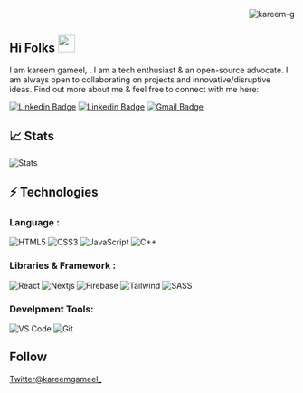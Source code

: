 

<p align="right"> <img src="https://komarev.com/ghpvc/?username=kareem-g&label=visitors%20&color=129e00&style=plastic" alt="kareem-g" /> </p>


## Hi Folks <img src="https://raw.githubusercontent.com/aemmadi/aemmadi/master/wave.gif" width="30px">

I am kareem gameel, . I am a tech enthusiast & an open-source advocate. I am always open to collaborating on projects and innovative/disruptive ideas. Find out more about me & feel free to connect with me here:


[![Linkedin Badge](https://img.shields.io/badge/-HanshulChandel-blue?style=flat-square&logo=Linkedin&logoColor=white&link=https://www.linkedin.com/in/hanshul-chandel/)](https://www.linkedin.com/in/hanshul-chandel/)
[![Linkedin Badge](https://img.shields.io/badge/-kareemgameel_-blue?style=flat-square&logo=Twitter&logoColor=white&link=https://twitter.com/kareemgameel_/)](https://www.linkedin.com/in/hanshul-chandel/)
[![Gmail Badge](https://img.shields.io/badge/-kareemgameel2051@gmail.com-c14438?style=flat-square&logo=Gmail&logoColor=white&link=mailto:kareemgameel2051@gmail.com)](mailto:kareemgameel2051@gmail.com)
<!-- [![Website Badge](https://img.shields.io/badge/-Website-black?style=flat-square&logo=google-chrome&logoColor=white&link=https://kareem-g.github.io/)](https://kareem-g.github.io/) -->
## 📈 Stats
![Stats](https://github-profile-summary-cards.vercel.app/api/cards/profile-details?username=kareem-g&theme=vue)

## ⚡ Technologies

### Language :
![HTML5](https://img.shields.io/badge/HTML5-E34F26?style=for-the-badge&logo=html5&logoColor=white)
![CSS3](https://img.shields.io/badge/CSS3-1572B6?style=for-the-badge&logo=css3&logoColor=white)
![JavaScript](https://img.shields.io/badge/JavaScript-323330?style=for-the-badge&logo=javascript&logoColor=F7DF1E)
![C++](https://img.shields.io/badge/C%2B%2B-00599C?style=for-the-badge&logo=c%2B%2B&logoColor=white)

### Libraries & Framework :

![React](https://img.shields.io/badge/React-20232A?style=for-the-badge&logo=react&logoColor=61DAFB)
![Nextjs](https://img.shields.io/badge/next.js-000000?style=for-the-badge&logo=nextdotjs&logoColor=white)
![Firebase](https://img.shields.io/badge/firebase-ffca28?style=for-the-badge&logo=firebase&logoColor=black)
![Tailwind](https://img.shields.io/badge/Tailwind_CSS-38B2AC?style=for-the-badge&logo=tailwind-css&logoColor=white)
![SASS](https://img.shields.io/badge/Sass-CC6699?style=for-the-badge&logo=sass&logoColor=white)


### Develpment Tools:

![VS Code](https://img.shields.io/badge/Visual_Studio_Code-0078D4?style=for-the-badge&logo=visual%20studio%20code&logoColor=white)
![Git](https://img.shields.io/badge/GIT-E44C30?style=for-the-badge&logo=git&logoColor=white)


## Follow 
<p>
<a href='https://www.twitter.com/kareemgameel_' target='_blank'><span>Twitter</span>@kareemgameel_</a>
</p>

